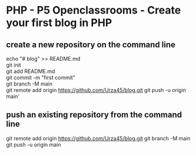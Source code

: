 # PHP - P5 Openclassrooms - Create your first blog in PHP 

## create a new repository on the command line

echo "# blog" >> README.md  
git init  
git add README.md  
git commit -m "first commit"  
git branch -M main  
git remote add origin https://github.com/Urza45/blog.git
git push -u origin main'  

## push an existing repository from the command line

git remote add origin https://github.com/Urza45/blog.git
git branch -M main  
git push -u origin main  
